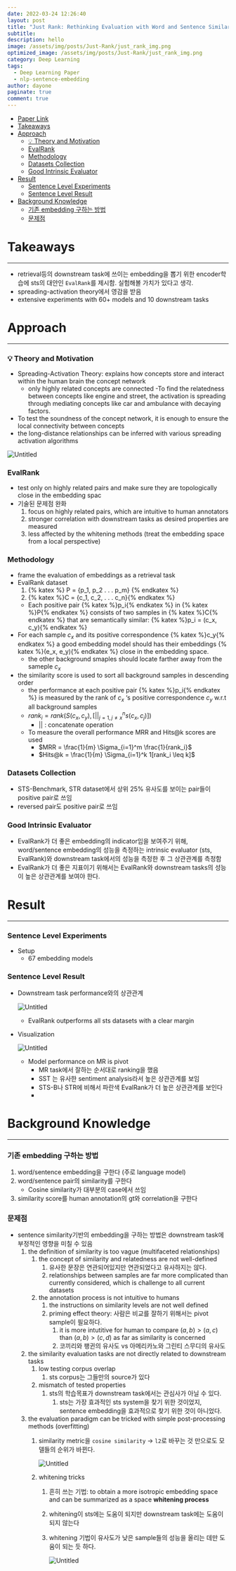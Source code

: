 ```yaml
---
date: 2022-03-24 12:26:40
layout: post
title: "Just Rank: Rethinking Evaluation with Word and Sentence Similarities"
subtitle:
description: hello
image: /assets/img/posts/Just-Rank/just_rank_img.png
optimized_image: /assets/img/posts/Just-Rank/just_rank_img.png
category: Deep Learning
tags:
  - Deep Learning Paper
  - nlp-sentence-embedding
author: dayone
paginate: true
comment: true
---
```



<!-- {% katexmm %} -->
- [Paper Link](https://arxiv.org/pdf/2203.02679v2.pdf)
- [Takeaways](#takeaways)
- [Approach](#approach)
    - [💡 Theory and Motivation](#-theory-and-motivation)
    - [EvalRank](#evalrank)
    - [Methodology](#methodology)
    - [Datasets Collection](#datasets-collection)
    - [Good Intrinsic Evaluator](#good-intrinsic-evaluator)
- [Result](#result)
    - [Sentence Level Experiments](#sentence-level-experiments)
    - [Sentence Level Result](#sentence-level-result)
- [Background Knowledge](#background-knowledge)
    - [기존 embedding 구하는 방법](#기존-embedding-구하는-방법)
    - [문제점](#문제점)


# Takeaways

---

- retrieval등의 downstream task에 쓰이는 embedding을 뽑기 위한 encoder학습에 sts의 대안인 `EvalRank`를 제시함. 실험해볼 가치가 있다고 생각.
- spreading-activation theory에서 영감을 받음
- extensive experiments with 60+ models and 10 downstream tasks

# Approach

---

### 💡 Theory and Motivation
 - Spreading-Activation Theory: explains how concepts store and interact within the human brain
 the concept network
   - only highly related concepts are connected
   -To find the relatedness between concepts like engine and street, the activation is spreading through mediating concepts like car and ambulance with decaying factors.
 - To test the soundness of the concept network, it is enough to ensure the local connectivity between concepts
 - the long-distance relationships can be inferred with various spreading activation algorithms


![Untitled](/assets/img/posts/Just-Rank/Untitled.png)

### EvalRank

- test only on highly related pairs and make sure they are topologically close in the embedding spac
- 기술된 문제점 완화
    1. focus on highly related pairs, which are intuitive to human annotators
    2. stronger correlation with downstream tasks as desired properties are measured
    3. less affected by the whitening methods (treat the embedding space from a local perspective)

### Methodology

- frame the evaluation of embeddings as a retrieval task
- EvalRank dataset
    1. {% katex %} P = \{p_1, p_2 . . . p_m\} {% endkatex %}
    2. {% katex %}C =  \{c_1, c_2, . . . c_n\}{% endkatex %}
    - Each positive pair {% katex %}p_i{% endkatex %}  in {% katex %}P{% endkatex %} consists of two samples in {% katex %}C{% endkatex %} that are semantically similar:
    {% katex %}p_i = (c_x, c_y){% endkatex %}
- For each sample $c_x$ and its positive correspondence {% katex %}c_y{% endkatex %} a good embedding model should has their embeddings {% katex %}(e_x, e_y){% endkatex %} close in the embedding space.
    - the other background smaples should locate farther away from the sameple $c_x$
- the similarity score is used to sort all background samples in descending order
    - the performance at each positive pair {% katex %}p_i{% endkatex %} is measured by the rank of $c_x$ ‘s positive correspondence $c_y$ w.r.t all background samples
    - $rank_i = rank(S(c_x, c_y), [||_{j=1, j \ne x}^n s(c_x, c_j)])$
        - $||$ : concatenate operation
    - To measure the overall performance MRR and Hits@k scores are used
        - $MRR = \frac{1}{m} \Sigma_{i=1}^m \frac{1}{rank_i}$
        - $Hits@k = \frac{1}{m} \Sigma_{i=1}^k 1[rank_i \leq k]$

### Datasets Collection

- STS-Benchmark, STR dataset에서 상위 25% 유사도를 보이는 pair들이 positive pair로 쓰임
- reversed pair도 positive pair로 쓰임

### Good Intrinsic Evaluator

- EvalRank가 더 좋은 embedding의 indicator임을 보여주기 위해, word/sentence embedding의 성능을 측정하는 intrinsic evaluator (sts, EvalRank)와 downstream task에서의 성능을 측정한 후 그 상관관계를 측정함
- EvalRank가 더 좋은 지표이기 위해서는 EvalRank와 downstream tasks의 성능이 높은 상관관계를 보여야 한다.

# Result

---

### Sentence Level Experiments

- Setup
    - 67 embedding models

### Sentence Level Result

- Downstream task performance와의 상관관계

    ![Untitled](/assets/img/posts/Just-Rank/Untitled%201.png)

    - EvalRank outperforms all sts datasets with a clear margin
- Visualization

    ![Untitled](/assets/img/posts/Just-Rank/Untitled%202.png)

    - Model performance on MR is pivot
        - MR task에서 잘하는 순서대로 ranking을 했음
        - SST 는 유사한 sentiment analysis라서 높은 상관관계를 보임
        - STS-B나 STR에 비해서 파란색 EvalRank가 더 높은 상관관계를 보인다
        -

# Background Knowledge

---

### 기존 embedding 구하는 방법

1. word/sentence embedding을 구한다 (주로 language model)
2. word/sentence pair의 similarity를 구한다
    - Cosine similarity가 대부분의 case에서 쓰임
3. similarity score를 human annotation의 gt와 correlation을 구한다

### 문제점

- sentence similarity기반의 embedding을 구하는 방법은 downstream task에 부정적인 영향을 미칠 수 있음
    1. the definition of similarity is too vague (multifaceted relationships)
        1. the concept of similarity and relatedness are not well-defined
            1. 유사한 문장은 연관되어있지만 연관되었다고 유사하지는 않다.
            2. relationships between samples are far more complicated than currently considered, which is challenge to all current datasets
        2. the annotation process is not intuitive to humans
            1. the instructions on similarity levels are not well defined
            2. priming effect theory: 사람은 비교를 잘하기 위해서는 pivot sample이 필요하다.
                1. it is more intutitive for human to compare $(a, b) > (a,c)$ than $(a,b) > (c, d)$ as far as similarity is concerned
                2. 코끼리와 팽귄의 유사도 vs 아메리카노와 그린티 스무디의 유사도
    2. the similarity evaluation tasks are not directly related to downstream tasks
        1. low testing corpus overlap
            1. sts corpus는 그들만의 source가 있다
        2. mismatch of tested properties
            1. sts의 학습목표가 downstream task에서는 관심사가 아닐 수 있다.
                1. sts는 가장 효과적인 sts system을 찾기 위한 것이었지, sentence embedding을 효과적으로 찾기 위한 것이 아니었다.
    3. the evaluation paradigm can be tricked with simple post-processing methods (overfitting)
        1. similarity metric을 `cosine similarity` → `l2`로 바꾸는 것 만으로도 모델들의 순위가 바뀐다.

            ![Untitled](/assets/img/posts/Just-Rank/Untitled%203.png)

        2. whitening tricks
            1. 흔히 쓰는 기법: to obtain a more isotropic embedding space and can be summarized as a space **whitening process**
            2. whitening이 sts에는 도움이 되지만 downstream task에는 도움이 되지 않는다
            3. whitening 기법이 유사도가 낮은 sample들의 성능을 올리는 데만 도움이 되는 듯 하다.

                ![Untitled](/assets/img/posts/Just-Rank/Untitled%204.png)

<!-- {% endkatexmm %} -->